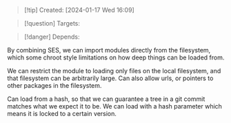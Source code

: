 
>[!tip] Created: [2024-01-17 Wed 16:09]

>[!question] Targets: 

>[!danger] Depends: 

By combining SES, we can import modules directly from the filesystem, which some chroot style limitations on how deep things can be loaded from.

We can restrict the module to loading only files on the local filesystem, and that filesystem can be arbitrarily large.  Can also allow urls, or pointers to other packages in the filesystem.

Can load from a hash, so that we can guarantee a tree in a git commit matches what we expect it to be.  We can load with a hash parameter which means it is locked to a certain version.